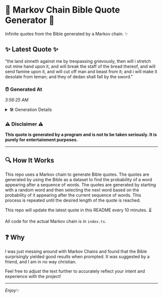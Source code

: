 # 📖 Markov Chain Bible Quote Generator 📖

Infinite quotes from the Bible generated by a Markov chain. ✨

## ✨ Latest Quote ✨
"the land sinneth against me by trespassing grievously, then will i stretch out mine hand upon it, and will break the staff of the bread thereof, and will send famine upon it, and will cut off man and beast from it; and i will make it desolate from teman; and they of dedan shall fall by the sword."

### ⏰ Generated At
*3:56:25 AM*

<details>
    <summary>🛠️ Generation Details</summary>
    <p>
        <strong>🌱 Seed:</strong> the<br>
        <strong>🔄 Iterations:</strong> 57<br>
        <strong>📜 Context History:</strong><br>[ the ]: land<br>[ the, land ]: sinneth<br>[ the, land, sinneth ]: against<br>[ the, land, sinneth, against ]: me<br>[ the, land, sinneth, against, me ]: by<br>[ the, land, sinneth, against, me, by ]: trespassing<br>[ land, sinneth, against, me, by, trespassing ]: grievously,<br>[ sinneth, against, me, by, trespassing, grievously, ]: then<br>[ against, me, by, trespassing, grievously,, then ]: will<br>[ me, by, trespassing, grievously,, then, will ]: i<br>[ by, trespassing, grievously,, then, will, i ]: stretch<br>[ trespassing, grievously,, then, will, i, stretch ]: out<br>[ grievously,, then, will, i, stretch, out ]: mine<br>[ then, will, i, stretch, out, mine ]: hand<br>[ will, i, stretch, out, mine, hand ]: upon<br>[ i, stretch, out, mine, hand, upon ]: it,<br>[ stretch, out, mine, hand, upon, it, ]: and<br>[ out, mine, hand, upon, it,, and ]: will<br>[ mine, hand, upon, it,, and, will ]: break<br>[ hand, upon, it,, and, will, break ]: the<br>[ upon, it,, and, will, break, the ]: staff<br>[ it,, and, will, break, the, staff ]: of<br>[ and, will, break, the, staff, of ]: the<br>[ will, break, the, staff, of, the ]: bread<br>[ break, the, staff, of, the, bread ]: thereof,<br>[ the, staff, of, the, bread, thereof, ]: and<br>[ staff, of, the, bread, thereof,, and ]: will<br>[ of, the, bread, thereof,, and, will ]: send<br>[ the, bread, thereof,, and, will, send ]: famine<br>[ bread, thereof,, and, will, send, famine ]: upon<br>[ thereof,, and, will, send, famine, upon ]: it,<br>[ and, will, send, famine, upon, it, ]: and<br>[ will, send, famine, upon, it,, and ]: will<br>[ send, famine, upon, it,, and, will ]: cut<br>[ famine, upon, it,, and, will, cut ]: off<br>[ upon, it,, and, will, cut, off ]: man<br>[ it,, and, will, cut, off, man ]: and<br>[ and, will, cut, off, man, and ]: beast<br>[ will, cut, off, man, and, beast ]: from<br>[ cut, off, man, and, beast, from ]: it;<br>[ off, man, and, beast, from, it; ]: and<br>[ man, and, beast, from, it;, and ]: i<br>[ and, beast, from, it;, and, i ]: will<br>[ beast, from, it;, and, i, will ]: make<br>[ from, it;, and, i, will, make ]: it<br>[ it;, and, i, will, make, it ]: desolate<br>[ and, i, will, make, it, desolate ]: from<br>[ i, will, make, it, desolate, from ]: teman;<br>[ will, make, it, desolate, from, teman; ]: and<br>[ make, it, desolate, from, teman;, and ]: they<br>[ it, desolate, from, teman;, and, they ]: of<br>[ desolate, from, teman;, and, they, of ]: dedan<br>[ from, teman;, and, they, of, dedan ]: shall<br>[ teman;, and, they, of, dedan, shall ]: fall<br>[ and, they, of, dedan, shall, fall ]: by<br>[ they, of, dedan, shall, fall, by ]: the<br>[ of, dedan, shall, fall, by, the ]: sword.<br>
    </p>
</details>

### ⚠️ Disclaimer ⚠️
**This quote is generated by a program and is not to be taken seriously. It is purely for entertainment purposes.**

---

## 🔍 How It Works

This repo uses a Markov chain to generate Bible quotes. The quotes are generated by using the Bible as a dataset to find the probability of a word appearing after a sequence of words. The quotes are generated by starting with a random word and then selecting the next word based on the probability of it appearing after the current sequence of words. This process is repeated until the desired length of the quote is reached.

This repo will update the latest quote in this README every 10 minutes. ⏳

All code for the actual Markov chain is in `index.ts`.

## ❓ Why

I was just messing around with Markov Chains and found that the Bible surprisingly yielded good results when prompted. 
It was suggested by a friend, and I am in no way christian.

Feel free to adjust the text further to accurately reflect your intent and experience with the project!

---

*Enjoy*✨
